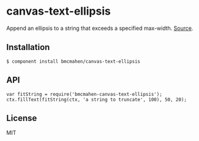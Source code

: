 
# canvas-text-ellipsis

  Append an ellipsis to a string that exceeds a specified max-width. [Source](http://stackoverflow.com/a/10511598/1198166).

## Installation

    $ component install bmcmahen/canvas-text-ellipsis

## API

	var fitString = require('bmcmahen-canvas-text-ellipsis');
	ctx.fillText(fitString(ctx, 'a string to truncate', 100), 50, 20);


## License

  MIT
